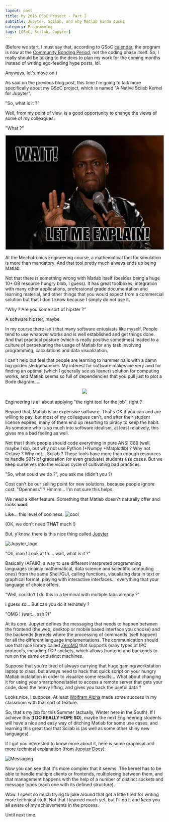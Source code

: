 ```yaml
---
layout: post
title: My 2016 GSoC Project - Part I
subtitle: Jupyter, Scilab, and why Matlab kinda sucks
category: Programming
tags: [GSoC, Scilab, Jupyter]
--- 
```


(Before we start, I must say that, according to GSoC [calendar](https://developers.google.com/open-source/gsoc/timeline), the program is now at the [Community Bonding Period](http://googlesummerofcode.blogspot.com.br/2007/04/so-what-is-this-community-bonding-all.html), not the coding phase itself. So, I really should be talking to the devs to plan my work for the coming months instead of writing ego-feeding hype posts, lol.

Anyways, let's move on.)

As said on the previous blog post, this time I'm going to talk more specifically about my GSoC project, which is named "A Native Scilab Kernel for Jupyter".

"So, what is it ?"

Well, from my point of view, is a good opportunity to change the views of some of my colleagues.

"What ?"

<p align="center">
  <img src="/img/kevin-hart-let-me-explain.jpg">
</p>

At the Mechatronics Engineering course, a mathematical tool for simulation is more than mandatory. And that tool pretty much always ends up being Matlab.

Not that there is something wrong with Matlab itself (besides being a huge 10+ GB resource hungry blob, I guess). It has great toolboxes, integration with many other applications, professional grade documentation and learning material, and other things that you would expect from a commercial solution but that I don't know because I simply do not use it.

"Why ? Are you some sort of hipster ?"

A software hipster, maybe.

In my course there isn't that many software entusiasts like myself. People tend to use whatever works and is well established and get things done. And that practical posture (which is really positive sometimes) leaded to a culture of perpetuating the usage of Matlab for any task involving programming, calculations and data visualization.

I can't help but feel that people are learning to hammer nails with a damn big golden sledgehammer. My interest for software makes me very avid for finding an optimal (which I generally see as leaner) solution for computing works, and Matlab seems so full of dependencies that you pull just to plot a Bode diagram....

<p align="center">
  <img src="https://i.imgur.com/JPsizDt.jpg">
</p>

Engineering is all about applying "the right tool for the job", right ?

Beyond that, Matlab is an expensive software. That's OK if you can and are willing to pay, but most of my colleagues can't, and after their student license expires, many of them end up resorting to piracy to keep the habit. As someone who is so much into software idealism, at least relatively, this gives me a bad feeling as well.

Not that I think people should code everything in pure ANSI C89 (well, maybe I do), but why not use Python (+Numpy +Matplotlib) ? Why not Octave ? Why not... Scilab ? These tools have more than enough resources to handle 99% of graduation (or even graduate) students use cases. But we keep ourselves into the vicious cycle of cultivating bad practices.

"So, what could we do ?", you ask me (didn't you ?)

Cost can't be our selling point for new solutions, because people ignore cost. "Openness" ? Hmmm... I'm not sure this helps.

We need a killer feature. Something that Matlab doesn't naturally offer and looks **cool**. 

Like... this level of coolness: ![cool](https://s-media-cache-ak0.pinimg.com/736x/b5/5a/18/b55a1805f5650495a74202279036ecd2.jpg)

(OK, we don't need **THAT** much !)

But, y'know, there is this nice thing called [Jupyter](http://jupyter.org/)

![Jupyter_logo](http://jupyter.org/assets/main-logo.svg)

"Oh, man ! Look at th.... wait, what is it ?"

Basically (AFAIK), a way to use different interpreted programming languages (mainly mathematical, data science and scientific computing ones) from the same Shell/GUI, calling functions, visualizing data in text or graphical format, playing with interactive interfaces... everything that your language of choice offers.

"Well, couldn't I do this in a terminal with multiple tabs already ?"

I guess so... But can you do it remotely ?

"OMG ! (wait... ssh ?)"

At its core, Jupyter defines the messaging that needs to happen between the frontend (the web, desktop or mobile based interface you choose) and the backends (kernels where the processing of commands itself happen) for all the different language implementations. The communication should use that nice library called [ZeroMQ](http://zeromq.org/) that supports many types of IPC protocols, including TCP sockets, which allows frontend and backends to run on the same or distinct machines.

Suppose that you're tired of always carrying that huge gaming/workstation laptop to class, but always need to hack that quick script on your hungry Matlab instalation in order to visualize some results... What about changing it for using your smartphone/tablet to access a remote server that gets your code, does the heavy lifting, and gives you back the useful data ? 

Looks nice, I suppose. At least [Wolfram Alpha](https://www.wolframalpha.com/) made some success in my classroom with that sort of feature.

So, that's my job for this Summer (actually, Winter here in the South). If I achieve this (**I DO REALLY HOPE SO**), maybe the next Engineering students will have a nice and easy way of ditching Matlab for some use cases, and learning this great tool that Scilab is (as well as some other shiny new languages). 

If I got you interested to know more about it, here is some graphical and more technical explanation (from [Jupyter Docs](https://jupyter-client.readthedocs.org/en/latest/messaging.html)):

![Messaging](https://jupyter-client.readthedocs.org/en/latest/_images/frontend-kernel.png)

Now you can see that it's more complex that it seems. The kernel has to be able to handle multiple clients or frontends, multiplexing between them, and that management happens with the help of a number of distinct sockets and message types (each one with its defined structure).

Wow. I spent so much trying to joke around that got a little tired for writing more technical stuff. Not that I learned much yet, but I'll do it and keep you all aware of my achievements in the process.

Until next time.
